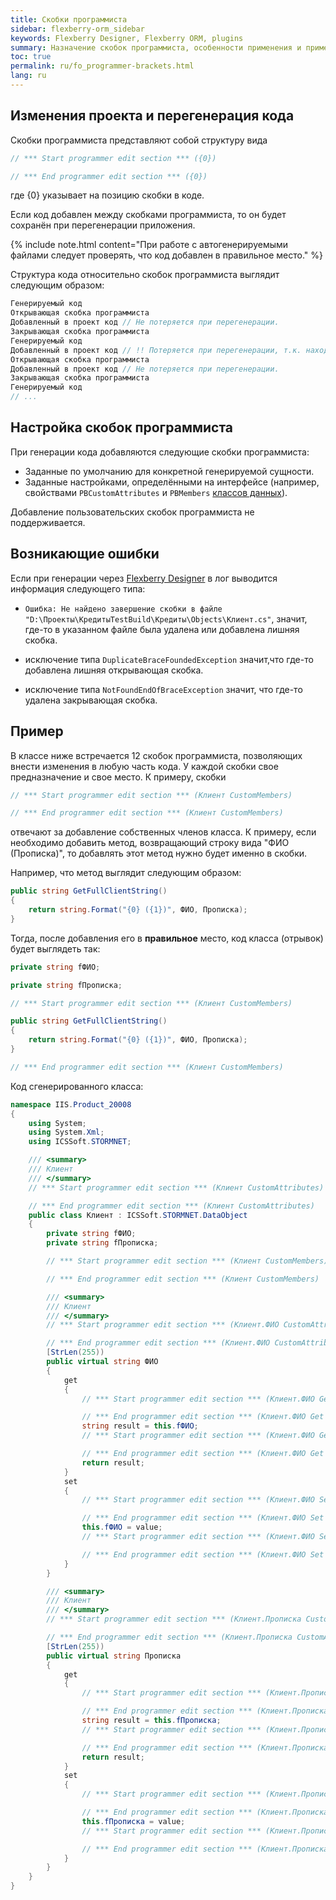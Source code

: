 ```yaml
---
title: Скобки программиста
sidebar: flexberry-orm_sidebar
keywords: Flexberry Designer, Flexberry ORM, plugins
summary: Назначение скобок программиста, особенности применения и пример использования
toc: true
permalink: ru/fo_programmer-brackets.html
lang: ru
---
```


## Изменения проекта и перегенерация кода

Скобки программиста представляют собой структуру вида

``` csharp
// *** Start programmer edit section *** ({0})

// *** End programmer edit section *** ({0})
```

где {0} указывает на позицию скобки в коде.

Если код добавлен между скобками программиста, то он будет сохранён при перегенерации приложения.

{% include note.html content="При работе с автогенерируемыми файлами следует проверять, что код добавлен в правильное место." %}

Структура кода относительно скобок программиста выглядит следующим образом:

```csharp
Генерируемый код
Открывающая скобка программиста
Добавленный в проект код // Не потеряется при перегенерации.
Закрывающая скобка программиста
Генерируемый код
Добавленный в проект код // !! Потеряется при перегенерации, т.к. находится вне скобок программиста.
Открывающая скобка программиста
Добавленный в проект код // Не потеряется при перегенерации.
Закрывающая скобка программиста
Генерируемый код
// ...
```

## Настройка скобок программиста

При генерации кода добавляются следующие скобки программиста:

* Заданные по умолчанию для конкретной генерируемой сущности.
* Заданные настройками, определёнными на интерфейсе (например, свойствами `PBCustomAttributes` и `PBMembers` [классов данных](fd_data-classes.html)).

Добавление пользовательских скобок программиста не поддерживается.

## Возникающие ошибки

Если при генерации через [Flexberry Designer](fd_flexberry-designer.html) в лог выводится информация следующего типа:

* `Ошибка: Не найдено завершение скобки в файле "D:\Проекты\КредитыTestBuild\Кредиты\Objects\Клиент.cs"`, значит, где-то в указанном файле была удалена или добавлена лишняя скобка.

* исключение типа `DuplicateBraceFoundedException` значит,что где-то добавлена лишняя открывающая скобка.
* исключение типа `NotFoundEndOfBraceException` значит, что где-то удалена закрывающая скобка.

## Пример

В классе ниже встречается 12 скобок программиста, позволяющих внести изменения в любую часть кода. У каждой скобки свое предназначение и свое место. К примеру, скобки

``` csharp
// *** Start programmer edit section *** (Клиент CustomMembers)

// *** End programmer edit section *** (Клиент CustomMembers)
```

отвечают за добавление собственных членов класса. К примеру, если необходимо добавить метод, возвращающий строку вида "ФИО (Прописка)", то добавлять этот метод нужно будет именно в скобки.

Например, что метод выглядит следующим образом:

``` csharp
public string GetFullClientString()
{
    return string.Format("{0} ({1})", ФИО, Прописка);
}
```

Тогда, после добавления его в __правильное__ место, код класса (отрывок) будет выглядеть так:

``` csharp
private string fФИО;

private string fПрописка;

// *** Start programmer edit section *** (Клиент CustomMembers)

public string GetFullClientString()
{
    return string.Format("{0} ({1})", ФИО, Прописка);
}

// *** End programmer edit section *** (Клиент CustomMembers)
```

Код сгенерированного класса:

``` csharp
namespace IIS.Product_20008
{
    using System;
    using System.Xml;
    using ICSSoft.STORMNET;

    /// <summary>
    /// Клиент
    /// </summary>
    // *** Start programmer edit section *** (Клиент CustomAttributes)

    // *** End programmer edit section *** (Клиент CustomAttributes)
    public class Клиент : ICSSoft.STORMNET.DataObject
    {
        private string fФИО;
        private string fПрописка;

        // *** Start programmer edit section *** (Клиент CustomMembers)

        // *** End programmer edit section *** (Клиент CustomMembers)

        /// <summary>
        /// Клиент
        /// </summary>
        // *** Start programmer edit section *** (Клиент.ФИО CustomAttributes)

        // *** End programmer edit section *** (Клиент.ФИО CustomAttributes)
        [StrLen(255))
        public virtual string ФИО
        {
            get
            {
                // *** Start programmer edit section *** (Клиент.ФИО Get start)

                // *** End programmer edit section *** (Клиент.ФИО Get start)
                string result = this.fФИО;
                // *** Start programmer edit section *** (Клиент.ФИО Get end)

                // *** End programmer edit section *** (Клиент.ФИО Get end)
                return result;
            }
            set
            {
                // *** Start programmer edit section *** (Клиент.ФИО Set start)

                // *** End programmer edit section *** (Клиент.ФИО Set start)
                this.fФИО = value;
                // *** Start programmer edit section *** (Клиент.ФИО Set end)

                // *** End programmer edit section *** (Клиент.ФИО Set end)
            }
        }

        /// <summary>
        /// Клиент
        /// </summary>
        // *** Start programmer edit section *** (Клиент.Прописка CustomAttributes)

        // *** End programmer edit section *** (Клиент.Прописка CustomAttributes)
        [StrLen(255))
        public virtual string Прописка
        {
            get
            {
                // *** Start programmer edit section *** (Клиент.Прописка Get start)

                // *** End programmer edit section *** (Клиент.Прописка Get start)
                string result = this.fПрописка;
                // *** Start programmer edit section *** (Клиент.Прописка Get end)

                // *** End programmer edit section *** (Клиент.Прописка Get end)
                return result;
            }
            set
            {
                // *** Start programmer edit section *** (Клиент.Прописка Set start)

                // *** End programmer edit section *** (Клиент.Прописка Set start)
                this.fПрописка = value;
                // *** Start programmer edit section *** (Клиент.Прописка Set end)

                // *** End programmer edit section *** (Клиент.Прописка Set end)
            }
        }
    }
}
```
